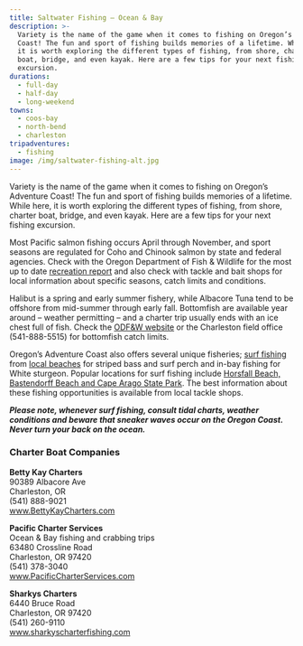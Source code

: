 ```yaml
---
title: Saltwater Fishing – Ocean & Bay
description: >-
  Variety is the name of the game when it comes to fishing on Oregon’s Adventure
  Coast! The fun and sport of fishing builds memories of a lifetime. While here,
  it is worth exploring the different types of fishing, from shore, charter
  boat, bridge, and even kayak. Here are a few tips for your next fishing
  excursion.
durations:
  - full-day
  - half-day
  - long-weekend
towns:
  - coos-bay
  - north-bend
  - charleston
tripadventures:
  - fishing
image: /img/saltwater-fishing-alt.jpg
---
```

Variety is the name of the game when it comes to fishing on Oregon’s Adventure Coast! The fun and sport of fishing builds memories of a lifetime. While here, it is worth exploring the different types of fishing, from shore, charter boat, bridge, and even kayak. Here are a few tips for your next fishing excursion.

Most Pacific salmon fishing occurs April through November, and sport seasons are regulated for Coho and Chinook salmon by state and federal agencies. Check with the Oregon Department of Fish & Wildlife for the most up to date <a href="https://myodfw.com/recreation-report" target="_blank">recreation report</a> and also check with tackle and bait shops for local information about specific seasons, catch limits and conditions.

Halibut is a spring and early summer fishery, while Albacore Tuna tend to be offshore from mid-summer through early fall. Bottomfish are available year around – weather permitting – and a charter trip usually ends with an ice chest full of fish. Check the <a href="https://myodfw.com/fishing" target="_blank">ODF&W website</a> or the Charleston field office (541-888-5515) for bottomfish catch limits.

Oregon’s Adventure Coast also offers several unique fisheries; <a href="https://myodfw.com/articles/how-fish-surfperch" target="_blank">surf fishing</a> from [local beaches](/undeveloped-beaches) for striped bass and surf perch and in-bay fishing for White sturgeon. Popular locations for surf fishing include [Horsfall Beach, Bastendorff Beach and Cape Arago State Park](/undeveloped-beaches). The best information about these fishing opportunities is available from local tackle shops.

_**Please note, whenever surf fishing, consult tidal charts, weather conditions and beware that sneaker waves occur on the Oregon Coast. Never turn your back on the ocean.**_

### **Charter Boat Companies**

**Betty Kay Charters**\
90389 Albacore Ave\
Charleston, OR\
(541) 888-9021\
<a href="http://www.bettykaycharters.com" target="_blank">www.BettyKayCharters.com</a>

**Pacific Charter Services**\
Ocean & Bay fishing and crabbing trips\
63480 Crossline Road\
Charleston, OR  97420\
(541) 378-3040\
<a href="http://www.pacificcharterservices.com" target="_blank">www.PacificCharterServices.com</a>

**Sharkys Charters**\
6440 Bruce Road\
Charleston, OR  97420\
(541) 260-9110\
<a href="http://www.SharkysCharterFfishing.com" target="_blank">www.sharkyscharterfishing.com</a>
